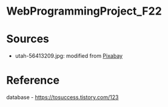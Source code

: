 # WebProgrammingProject_F22

# Sources
- utah-56413209.jpg: modified from [Pixabay](https://pixabay.com/photos/utah-road-cars-mountains-5641320/)

# Reference
database - https://tosuccess.tistory.com/123
